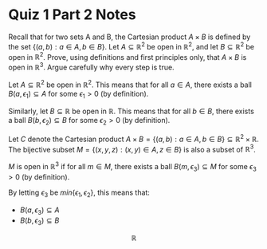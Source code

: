 # Quiz 1 Part 2 Notes

Recall that for two sets A and B, the Cartesian product $A \times B$ is defined by the set $\{(a,b): a \in A, b \in B\}$. Let $A \subseteq \mathbb{R}^2$ be open in $\mathbb{R}^2$, and let $B \subseteq \mathbb{R}^2$ be open in $\mathbb{R}^2$. Prove, using definitions and first principles only, that $A \times B$ is open in $\mathbb{R}^3$. Argue carefully why every step is true.



Let $A \subseteq \mathbb{R}^2$ be open in $\mathbb{R}^2$. This means that for all $a \in A$, there exists a ball $B(a, \epsilon_1) \subseteq A$ for some $\epsilon_1 > 0$ (by definition). 

Similarly, let $B \subseteq \mathbb{R}$ be open in $\mathbb{R}$. This means that for all $b \in B$, there exists a ball $B(b, \epsilon_2) \subseteq B$ for some $\epsilon_2 > 0$ (by definition).

Let $C$ denote the Cartesian product $A \times B = \{(a,b): a \in A, b \in B\} \subseteq \mathbb{R}^2 \times \mathbb{R}$. The bijective subset $M = \{(x,y,z): (x,y) \in A, z \in B\}$ is also a subset of $\mathbb{R}^3$.

$M$ is open in $\mathbb{R}^3$ if for all $m \in M$, there exists a ball $B(m, \epsilon_3) \subseteq M$ for some $\epsilon_3 > 0$ (by definition). 

By letting $\epsilon_3$ be $min\{\epsilon_1, \epsilon_2\}$, this means that:

- $B(a, \epsilon_3) \subseteq A$
- $B(b, \epsilon_3) \subseteq B$
















$$
\mathbb{R}
$$




